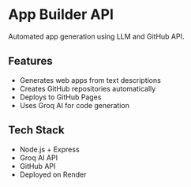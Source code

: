 
# App Builder API
   
   Automated app generation using LLM and GitHub API.
   
   ## Features
   - Generates web apps from text descriptions
   - Creates GitHub repositories automatically
   - Deploys to GitHub Pages
   - Uses Groq AI for code generation
   
   ## Tech Stack
   - Node.js + Express
   - Groq AI API
   - GitHub API
   - Deployed on Render
